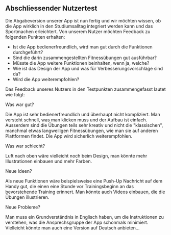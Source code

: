 
## Abschliessender Nutzertest

Die Abgabeversion unserer App ist nun fertig und wir möchten wissen, ob die App wirklich in den Studiumsalltag integriert werden kann und das Sportmachen erleichtert. Von unserem Nutzer möchten Feedback zu folgenden Punkten erhalten:

- Ist die App bedienerfreundlich, wird man gut durch die Funktionen durchgeführt?
- Sind die darin zusammengestellten Fitnessübungen gut ausführbar?
- Müsste die App weitere Funktionen beinhalten, wenn ja, welche?
- Wie ist das Design der App und was für Verbesserungsvorschläge sind da?
- Wird die App weiterempfohlen?

Das Feedback unseres Nutzers in den Testpunkten zusammengefasst lautet wie folgt:

Was war gut?

Die App ist sehr bedienerfreundlich und überhaupt nicht kompliziert. Man versteht schnell, was man klicken muss und der Aufbau ist einfach. Ausserdem sind die Übungen teils sehr kreativ und nicht die "klassischen", manchmal etwas langweiligen Fitnessübungen, wie man sie auf anderen Plattformen findet. Die App wird sicherlich weiterempfohlen.

Was war schlecht?

Luft nach oben wäre vielleicht noch beim Design, man könnte mehr Illustrationen einbauen und mehr Farben. 


Neue Ideen?

Als neue Funktionen wäre beispielsweise eine Push-Up Nachricht auf dem Handy gut, die einen eine Stunde vor Trainingsbeginn an das bevorstehende Training erinnert. Man könnte auch Videos einbauen, die die Übungen illustrieren. 

Neue Probleme?

Man muss ein Grundverständnis in Englisch haben, um die Instruktionen zu verstehen, was die Ansprechsgruppe der App schonmals minimiert. Vielleicht könnte man auch eine Version auf Deutsch anbieten...




